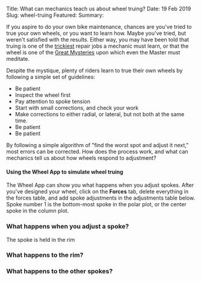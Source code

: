 Title: What can mechanics teach us about wheel truing?
Date: 19 Feb 2019
Slug: wheel-truing
Featured:
Summary: 

If you aspire to do your own bike maintenance, chances are you've tried to true your own wheels, or you want to learn how. Maybe you've tried, but weren't satisfied with the results. Either way, you may have been told that truing is one of the [trickiest](https://www.sheldonbrown.com/tooltips/truing.html) repair jobs a mechanic must learn, or that the wheel is one of the [Great Mysteries](https://www.wheelfanatyk.com/blog/wheel-building-tip-no-5-be-a-wheel-whisperer/) upon which even the Master must meditate.

Despite the mystique, plenty of riders learn to true their own wheels by following a simple set of guidelines:

* Be patient
* Inspect the wheel first
* Pay attention to spoke tension
* Start with small corrections, and check your work
* Make corrections to either radial, or lateral, but not both at the same time.
* Be patient
* Be patient

By following a simple algorithm of "find the worst spot and adjust it next," most errors can be corrected. How does the process work, and what can mechanics tell us about how wheels respond to adjustment?

#### Using the Wheel App to simulate wheel truing

The Wheel App can show you what happens when you adjust spokes. After you've designed your wheel, click on the __Forces__ tab, delete everything in the forces table, and add spoke adjustments in the adjustments table below. Spoke number 1 is the bottom-most spoke in the polar plot, or the center spoke in the column plot.

### What happens when you adjust a spoke?

The spoke is held in the rim

### What happens to the rim?



### What happens to the other spokes?


